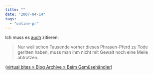 ```yaml
---
title: ""
date: "2007-04-14"
tags: 
  - "online-pr"
---
```


Ich muss es [auch](http://www.langreiter.com/space/2007-04-12-bite2.0 "langreiter.com plain, simple: 2007-04-12-bite2.0") zitieren:

> Nur weil schon Tausende vorher dieses Phrasen-Pferd zu Tode geritten haben, muss man ihm nicht mit Gewalt noch eine Meile abtrotzen.

([virtual bites » Blog Archive » Beim Gemüsehändler](http://www.virtualbites.com/beim_gemuesehaendler_medianet "virtual bites » Blog Archive » Beim Gemüsehändler"))
